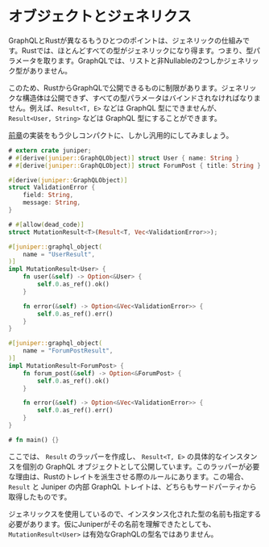 # オブジェクトとジェネリクス

GraphQLとRustが異なるもうひとつのポイントは、ジェネリックの仕組みです。Rustでは、ほとんどすべての型がジェネリックになり得ます。つまり、型パラメータを取ります。GraphQLでは、リストと非Nullableの2つしかジェネリック型がありません。

このため、RustからGraphQLで公開できるものに制限があります。ジェネリックな構造体は公開できず、すべての型パラメータはバインドされなければなりません。例えば、`Result<T, E>` などは GraphQL 型にできませんが、`Result<User, String>` などは GraphQL 型にすることができます。

[前章](non_struct_objects.md)の実装をもう少しコンパクトに、しかし汎用的にしてみましょう。

```rust
# extern crate juniper;
# #[derive(juniper::GraphQLObject)] struct User { name: String }
# #[derive(juniper::GraphQLObject)] struct ForumPost { title: String }

#[derive(juniper::GraphQLObject)]
struct ValidationError {
    field: String,
    message: String,
}

# #[allow(dead_code)]
struct MutationResult<T>(Result<T, Vec<ValidationError>>);

#[juniper::graphql_object(
    name = "UserResult",
)]
impl MutationResult<User> {
    fn user(&self) -> Option<&User> {
        self.0.as_ref().ok()
    }

    fn error(&self) -> Option<&Vec<ValidationError>> {
        self.0.as_ref().err()
    }
}

#[juniper::graphql_object(
    name = "ForumPostResult",
)]
impl MutationResult<ForumPost> {
    fn forum_post(&self) -> Option<&ForumPost> {
        self.0.as_ref().ok()
    }

    fn error(&self) -> Option<&Vec<ValidationError>> {
        self.0.as_ref().err()
    }
}

# fn main() {}
```

ここでは、 `Result` のラッパーを作成し、 `Result<T, E>` の具体的なインスタンスを個別の GraphQL オブジェクトとして公開しています。このラッパーが必要な理由は、Rustのトレイトを派生させる際のルールにあります。この場合、 `Result` と Juniper の内部 GraphQL トレイトは、どちらもサードパーティから取得したものです。

ジェネリックスを使用しているので、インスタンス化された型の名前も指定する必要があります。仮にJuniperがその名前を理解できたとしても、 `MutationResult<User>` は有効なGraphQLの型名ではありません。